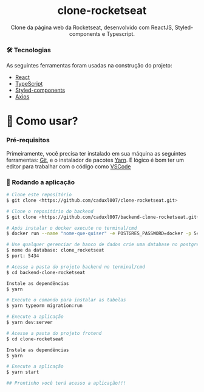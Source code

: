 <h1 align="center">clone-rocketseat</h1>
<p align="center">Clone da página web da Rocketseat, desenvolvido com ReactJS, Styled-components e Typescript.</p>


### 🛠 Tecnologias

As seguintes ferramentas foram usadas na construção do projeto:  

- [React](https://pt-br.reactjs.org/)
- [TypeScript](https://www.typescriptlang.org/) 
- [Styled-components](https://styled-components.com/)
- [Axios](https://github.com/axios/axios)

<h1>📱 Como usar? </h1> 

### Pré-requisitos

Primeiramente, você precisa ter instalado em sua máquina as seguintes ferramentas:
[Git](https://git-scm.com), e o instalador de pacotes [Yarn](https://yarnpkg.com/). 
E lógico é bom ter um editor para trabalhar com o código como [VSCode](https://code.visualstudio.com/)

### 🎲 Rodando a aplicação

```bash
# Clone este repositório
$ git clone <https://github.com/caduxl007/clone-rocketseat.git>

# Clone o repositório do backend
$ git clone <https://github.com/caduxl007/backend-clone-rocketseat.git>

# Após instalar o docker execute no terminal/cmd
$ docker run --name "nome-que-quiser" -e POSTGRES_PASSWORD=docker -p 5434:5432 -d postgres

# Use qualquer gerenciar de banco de dados crie uma database no postgres:
$ nome da database: clone_rocketseat
$ port: 5434

# Acesse a pasta do projeto backend no terminal/cmd
$ cd backend-clone-rocketseat

Instale as dependências
$ yarn 

# Execute o comando para instalar as tabelas
$ yarn typeorm migration:run

# Execute a aplicação
$ yarn dev:server

# Acesse a pasta do projeto frotend
$ cd clone-rocketseat

Instale as dependências
$ yarn

# Execute a aplicação
$ yarn start

## Prontinho você terá acesso a aplicação!!! 
```
